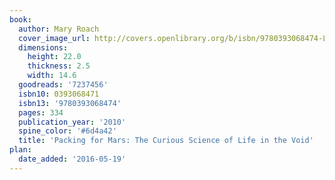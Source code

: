 ```yaml
---
book:
  author: Mary Roach
  cover_image_url: http://covers.openlibrary.org/b/isbn/9780393068474-L.jpg
  dimensions:
    height: 22.0
    thickness: 2.5
    width: 14.6
  goodreads: '7237456'
  isbn10: 0393068471
  isbn13: '9780393068474'
  pages: 334
  publication_year: '2010'
  spine_color: '#6d4a42'
  title: 'Packing for Mars: The Curious Science of Life in the Void'
plan:
  date_added: '2016-05-19'
---
```

